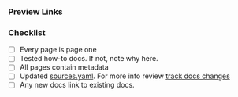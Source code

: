 
### Preview Links



### Checklist 

- [ ] Every page is page one
- [ ] Tested how-to docs. If not, note why here. 
- [ ] All pages contain metadata
- [ ] Updated [sources.yaml](https://github.com/Kong/developer.konghq.com/blob/main/tools/track-docs-changes/config/sources.yml). For more info review [track docs changes](https://github.com/Kong/developer.konghq.com/tree/main/tools/track-docs-changes)
- [ ] Any new docs link to existing docs. 
